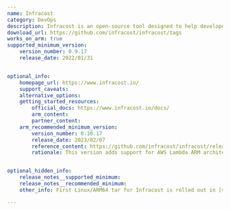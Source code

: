 ```yaml
---
name: Infracost
category: DevOps
description: Infracost is an open-source tool designed to help developers and DevOps teams understand and manage the costs of cloud infrastructure resources. 
download_url: https://github.com/infracost/infracost/tags
works_on_arm: true
supported_minimum_version:
    version_number: 0.9.17
    release_date: 2022/01/31


optional_info:
    homepage_url: https://www.infracost.io/
    support_caveats:
    alternative_options: 
    getting_started_resources:
        official_docs: https://www.infracost.io/docs/
        arm_content:
        partner_content:
    arm_recommended_minimum_version:
        version_number: 0.10.17
        release_date: 2023/02/07
        reference_content: https://github.com/infracost/infracost/releases/tag/v0.10.17
        rationale: This version adds support for AWS Lambda ARM architectures for estimating the infrastructure cost.


optional_hidden_info:
    release_notes__supported_minimum: 
    release_notes__recommended_minimum:
    other_info: First Linux/ARM64 tar for Infracost is rolled out in [v0.9.17](https://github.com/infracost/infracost/releases/tag/v0.9.17). But there are no corresponding release notes.

---
```

